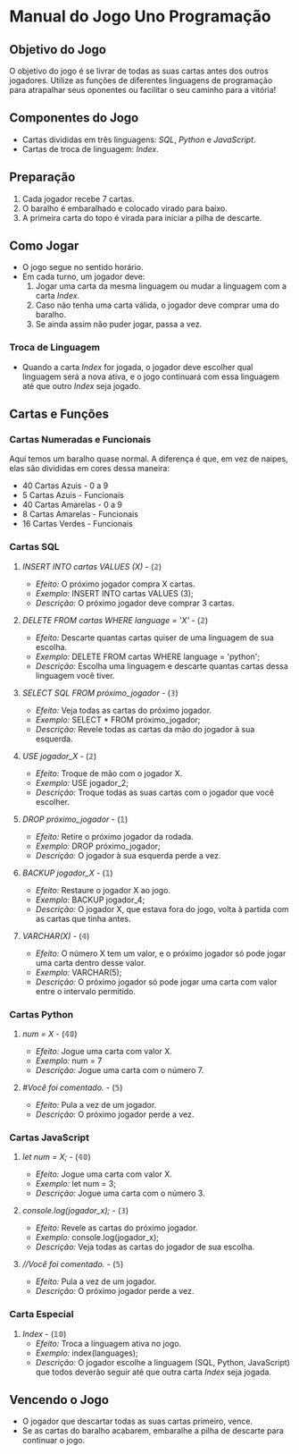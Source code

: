 # Manual do Jogo Uno Programação

## Objetivo do Jogo
O objetivo do jogo é se livrar de todas as suas cartas antes dos outros jogadores. Utilize as funções de diferentes linguagens de programação para atrapalhar seus oponentes ou facilitar o seu caminho para a vitória!

## Componentes do Jogo
- Cartas divididas em três linguagens: *SQL*, *Python* e *JavaScript*.
- Cartas de troca de linguagem: *Index*.

## Preparação
1. Cada jogador recebe 7 cartas.
2. O baralho é embaralhado e colocado virado para baixo.
3. A primeira carta do topo é virada para iniciar a pilha de descarte.

## Como Jogar
- O jogo segue no sentido horário.
- Em cada turno, um jogador deve:
  1. Jogar uma carta da mesma linguagem ou mudar a linguagem com a carta *Index*.
  2. Caso não tenha uma carta válida, o jogador deve comprar uma do baralho.
  3. Se ainda assim não puder jogar, passa a vez.

### Troca de Linguagem
- Quando a carta *Index* for jogada, o jogador deve escolher qual linguagem será a nova ativa, e o jogo continuará com essa linguagem até que outro *Index* seja jogado.

## Cartas e Funções

### Cartas Numeradas e Funcionais
Aqui temos um baralho quase normal. A diferença é que, em vez de naipes, elas são divididas em cores dessa maneira:
  - 40 Cartas Azuis - 0 a 9
  - 5 Cartas Azuis - Funcionais
  - 40 Cartas Amarelas - 0 a 9
  - 8 Cartas Amarelas - Funcionais
  - 16 Cartas Verdes - Funcionais

### Cartas SQL
1. *INSERT INTO cartas VALUES (X)* - (𝟚)
   - *Efeito:* O próximo jogador compra X cartas.
   - *Exemplo:* INSERT INTO cartas VALUES (3);
   - *Descrição:* O próximo jogador deve comprar 3 cartas.

2. *DELETE FROM cartas WHERE language = 'X'* - (𝟚)
   - *Efeito:* Descarte quantas cartas quiser de uma linguagem de sua escolha.
   - *Exemplo:* DELETE FROM cartas WHERE language = 'python';
   - *Descrição:* Escolha uma linguagem e descarte quantas cartas dessa linguagem você tiver.

3. *SELECT SQL FROM próximo_jogador* - (𝟛)
   - *Efeito:* Veja todas as cartas do próximo jogador.
   - *Exemplo:* SELECT * FROM próximo_jogador;
   - *Descrição:* Revele todas as cartas da mão do jogador à sua esquerda.

4. *USE jogador_X* - (𝟚)
   - *Efeito:* Troque de mão com o jogador X.
   - *Exemplo:* USE jogador_2;
   - *Descrição:* Troque todas as suas cartas com o jogador que você escolher.

5. *DROP próximo_jogador* - (𝟙)
   - *Efeito:* Retire o próximo jogador da rodada.
   - *Exemplo:* DROP próximo_jogador;
   - *Descrição:* O jogador à sua esquerda perde a vez.

6. *BACKUP jogador_X* - (𝟙)
   - *Efeito:* Restaure o jogador X ao jogo.
   - *Exemplo:* BACKUP jogador_4;
   - *Descrição:* O jogador X, que estava fora do jogo, volta à partida com as cartas que tinha antes.

7. *VARCHAR(X)* - (𝟜)
   - *Efeito:* O número X tem um valor, e o próximo jogador só pode jogar uma carta dentro desse valor.
   - *Exemplo:* VARCHAR(5);
   - *Descrição:* O próximo jogador só pode jogar uma carta com valor entre o intervalo permitido.

### Cartas Python
1. *num = X* - (𝟜𝟘)
   - *Efeito:* Jogue uma carta com valor X.
   - *Exemplo:* num = 7
   - *Descrição:* Jogue uma carta com o número 7.

2. *#Você foi comentado.* - (𝟝)
   - *Efeito:* Pula a vez de um jogador.
   - *Descrição:* O próximo jogador perde a vez.

### Cartas JavaScript
1. *let num = X;* - (𝟜𝟘)
   - *Efeito:* Jogue uma carta com valor X.
   - *Exemplo:* let num = 3;
   - *Descrição:* Jogue uma carta com o número 3.

2. *console.log(jogador_x);* - (𝟛)
   - *Efeito:* Revele as cartas do próximo jogador.
   - *Exemplo:* console.log(jogador_x);
   - *Descrição:* Veja todas as cartas do jogador de sua escolha.
     
3. *//Você foi comentado.* - (𝟝)
   - *Efeito:* Pula a vez de um jogador.
   - *Descrição:* O próximo jogador perde a vez.


### Carta Especial
1. *Index* - (𝟙𝟘)
   - *Efeito:* Troca a linguagem ativa no jogo.
   - *Exemplo:* index(languages);
   - *Descrição:* O jogador escolhe a linguagem (SQL, Python, JavaScript) que todos deverão seguir até que outra carta *Index* seja jogada.

## Vencendo o Jogo
- O jogador que descartar todas as suas cartas primeiro, vence.
- Se as cartas do baralho acabarem, embaralhe a pilha de descarte para continuar o jogo.
